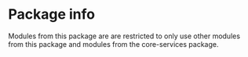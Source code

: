 # Package info

Modules from this package are are restricted to only use 
other modules from this package
and modules from the core-services package.